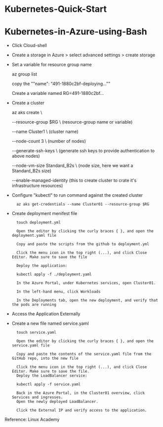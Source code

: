 # Kubernetes-Quick-Start


# Kubernetes-in-Azure-using-Bash

- Click Cloud-shell
- Create a storage in Azure > select advanced settings > create storage


- Set a variable for resource group name

    az group list
    
    copy the ""name": "491-1880c2bf-deploying...""
    
    Create a variable named RG=491-1880c2bf...
    
    
- Create a cluster

    az aks create \
    
  --resource-group $RG \  (resource-group name or variable)
  
  --name Cluster1 \      (cluster name)
  
  --node-count 3 \        (number of nodes)
  
  --generate-ssh-keys \   (generate ssh keys to provide authentication to above nodes)
  
  --node-vm-size Standard_B2s \   (node size, here we want a Standard_B2s size)
  
  --enable-managed-identity       (this to create cluster to crate it's infrastructure resources)
  
  
- Configure "kubectl" to run command against the created cluster


        az aks get-credentials --name Cluster01 --resource-group $RG
        
        
- Create deployment menifest file

        touch deployment.yml

        Open the editor by clicking the curly braces { }, and open the deployment.yaml file

        Copy and paste the scripts from the github to deployment.yml

        Click the menu icon in the top right (...), and click Close Editor. Make sure to save the file

        Deploy the application:
        
        kubectl apply -f ./deployment.yaml

        In the Azure Portal, under Kubernetes services, open Cluster01.
        
        In the left-hand menu, click Workloads

        In the Deployments tab, open the new deployment, and verify that the pods are running

        
- Access the Application Externally
        
- Create a new file named service.yaml
        
        touch service.yaml
        
        Open the editor by clicking the curly braces { }, and open the service.yaml file

        Copy and paste the contents of the service.yaml file from the GitHub repo, into the new file

        Click the menu icon in the top right (...), and click Close Editor. Make sure to save the file.
        Deploy the LoadBalancer service:
        
        kubectl apply -f service.yaml
        
        Back in the Azure Portal, in the Cluster01 overview, click Services and ingresses.
        Open the newly deployed LoadBalancer.
        
        Click the External IP and verify access to the application.


        
        
        
        
        





  
  
    
    
    
    




Reference: Linux Academy


